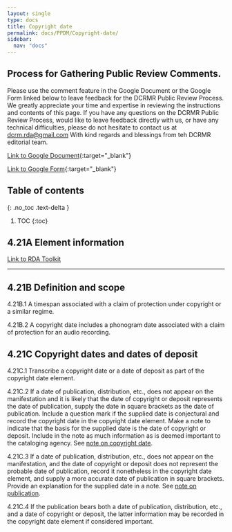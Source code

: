 ```yaml
---
layout: single
type: docs
title: Copyright date
permalink: docs/PPDM/Copyright-date/
sidebar:
  nav: "docs"
---
```


## Process for Gathering Public Review Comments.
Please use the comment feature in the Google Document or the Google Form linked below to leave feedback for the DCRMR Public Review Process.  We greatly appreciate your time and expertise in reviewing the instructions and contents of this page.  If you have any questions on the DCRMR Public Review Process, would like to leave feedback directly with us, or have any technical difficulties, please do not hesitate to contact us at dcrm.rda@gmail.com  With kind regards and blessings from teh DCRMR editorial team.

[Link to Google Document](https://docs.google.com/document/d/1RMRdCQzvZDeh3ODtHnVKGildfELwbXvJcPlP9RhKftE/edit){:target="_blank"}

[Link to Google Form](https://docs.google.com/forms/d/e/1FAIpQLSdNtJkbY1mngdTcvCoB7zZcpaIuuKHvlbyiidP-QunDy14VcQ/viewform){:target="_blank"}

## Table of contents
{: .no_toc .text-delta }

1. TOC
{:toc}

## 4.21A Element information

[Link to RDA Toolkit](https://beta.rdatoolkit.org/Content/Index?externalId=en-US_ala-452cb3af-3c8e-3c20-8d59-2362ad325a09)

---

## 4.21B Definition and scope

<a name="4.21B.1">4.21B.1</a> A timespan associated with a claim of protection under copyright or a similar regime.

<a name="4.21B.2">4.21B.2</a> A copyright date includes a phonogram date associated with a claim of protection for an audio recording.


## 4.21C Copyright dates and dates of deposit 

<a name="4.21C.1">4.21C.1</a> Transcribe a copyright date or a date of deposit as part of the copyright date element.

<a name="4.21C.2">4.21C.2</a> If a date of publication, distribution, etc., does not appear on the manifestation and it is likely that the date of copyright or deposit represents the date of publication, supply the date in square brackets as the date of publication. Include a question mark if the supplied date is conjectural and record the copyright date in the copyright date element. Make a note to indicate that the basis for the supplied date is the date of copyright or deposit. Include in the note as much information as is deemed important to the cataloging agency. See [note on copyright date](https://ladylazarus3.github.io/Test2/docs/PPDM/Note-on-copyright-date/). 

<a name="4.21C.3">4.21C.3</a> If a date of publication, distribution, etc., does not appear on the manifestation, and the date of copyright or deposit does not represent the probable date of publication,  record it nonetheless in the copyright date element, and supply a more accurate date of publication in square brackets. Provide an explanation for the supplied date in a note. See [note on publication](https://ladylazarus3.github.io/Test2/docs/PPDM/Date-of-publication/).

<a name="4.21C.4">4.21C.4</a> If the publication bears both a date of publication, distribution, etc., and a date of copyright or deposit, the latter information may be recorded in the copyright date element if considered important.
